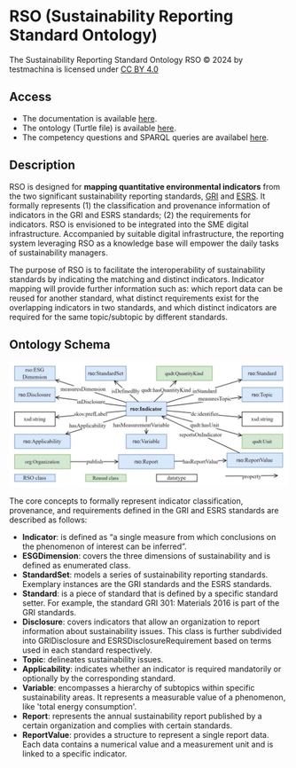 # RSO (Sustainability Reporting Standard Ontology)

The Sustainability Reporting Standard Ontology RSO © 2024 by testmachina is licensed under [CC BY 4.0](https://creativecommons.org/licenses/by/4.0/)

## Access 
* The documentation is available [here](https://ontosustain.github.io/rso.github.io/).
* The ontology (Turtle file) is available [here](ontology-file/rso.ttl).
* The competency questions and SPARQL queries are availabel [here](cqs-and-sparql-queries).

## Description

RSO is designed  for **mapping quantitative environmental indicators** from the two significant sustainability reporting standards, [GRI](https://www.globalreporting.org/) and [ESRS](https://www.efrag.org/lab6). It formally represents (1) the classification and provenance information of indicators in the GRI and ESRS standards; (2) the requirements for indicators. RSO is envisioned to be integrated into the SME digital infrastructure. Accompanied by suitable digital infrastructure, the reporting system leveraging RSO as a knowledge base will empower the daily tasks of sustainability managers.


The purpose of RSO is to facilitate the interoperability of sustainability standards by indicating the matching and distinct indicators. Indicator mapping will provide further information such as: which report data can be reused for another standard, what distinct requirements exist for the overlapping indicators in two standards, and which distinct indicators are required for the same topic/subtopic by different standards.

## Ontology Schema

![RSO schema](rso-overview-v1.jpg)


The core concepts to formally represent indicator classification, provenance, and requirements defined in the GRI and ESRS standards are described as follows: 
*	**Indicator**: is defined as “a single measure from which conclusions on the phenomenon of interest can be inferred”. 
*	**ESGDimension**: covers the three dimensions of sustainability and is defined as enumerated class.
*	**StandardSet**: models a series of sustainability reporting standards. Exemplary instances are the GRI standards and the ESRS standards.
*	**Standard**: is a piece of standard that is defined by a specific standard setter. For example, the standard GRI 301: Materials 2016 is part of the GRI standards.
*	**Disclosure**: covers indicators that allow an organization to report information about sustainability issues. This class is further subdivided into GRIDisclosure and ESRSDisclosureRequirement based on terms used in each standard respectively.
*	**Topic**: delineates sustainability issues.
*	**Applicability**: indicates whether an indicator is required mandatorily or optionally by the corresponding standard.
*	**Variable**: encompasses a hierarchy of subtopics within specific sustainability areas. It represents a measurable value of a phenomenon, like 'total energy consumption'.
*	**Report**: represents the annual sustainability report published by a certain organization and complies with certain standards. 
*	**ReportValue**: provides a structure to represent a single report data. Each data contains a numerical value and a measurement unit and is linked to a specific indicator.




